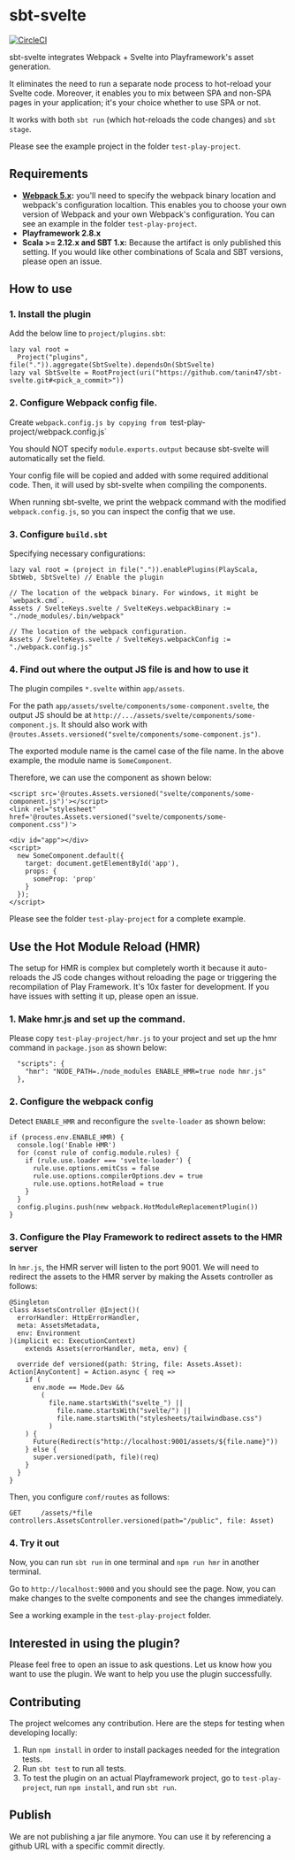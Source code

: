 sbt-svelte
===========

[![CircleCI](https://circleci.com/gh/tanin47/sbt-svelte.svg?style=svg)](https://circleci.com/gh/tanin47/sbt-svelte)

sbt-svelte integrates Webpack + Svelte into Playframework's asset generation.

It eliminates the need to run a separate node process to hot-reload your Svelte code. Moreover, it enables you to mix between SPA and non-SPA pages in your application; it's your choice whether to use SPA or not.

It works with both `sbt run` (which hot-reloads the code changes) and `sbt stage`.

Please see the example project in the folder `test-play-project`.

Requirements
-------------

* __[Webpack 5.x](https://webpack.js.org/):__ you'll need to specify the webpack binary location and webpack's configuration localtion. This enables you to choose your own version of Webpack and your own Webpack's configuration. You can see an example in the folder `test-play-project`.
* __Playframework 2.8.x__
* __Scala >= 2.12.x and SBT 1.x:__ Because the artifact is only published this setting. If you would like other combinations of Scala and SBT versions, please open an issue.

How to use
-----------

### 1. Install the plugin

Add the below line to `project/plugins.sbt`:

```
lazy val root =
  Project("plugins", file(".")).aggregate(SbtSvelte).dependsOn(SbtSvelte)
lazy val SbtSvelte = RootProject(uri("https://github.com/tanin47/sbt-svelte.git#<pick_a_commit>"))
```

### 2. Configure Webpack config file.

Create `webpack.config.js by copying from `test-play-project/webpack.config.js`

You should NOT specify `module.exports.output` because sbt-svelte will automatically set the field.

Your config file will be copied and added with some required additional code. Then, it will used by sbt-svelte when compiling the components.

When running sbt-svelte, we print the webpack command with the modified `webpack.config.js`, so you can inspect the config that we use.

### 3. Configure `build.sbt`

Specifying necessary configurations:

```
lazy val root = (project in file(".")).enablePlugins(PlayScala, SbtWeb, SbtSvelte) // Enable the plugin

// The location of the webpack binary. For windows, it might be `webpack.cmd`.
Assets / SvelteKeys.svelte / SvelteKeys.webpackBinary := "./node_modules/.bin/webpack"

// The location of the webpack configuration.
Assets / SvelteKeys.svelte / SvelteKeys.webpackConfig := "./webpack.config.js"
```

### 4. Find out where the output JS file is and how to use it

The plugin compiles `*.svelte` within `app/assets`.

For the path `app/assets/svelte/components/some-component.svelte`, the output JS should be at `http://.../assets/svelte/components/some-component.js`.
It should also work with `@routes.Assets.versioned("svelte/components/some-component.js")`.

The exported module name is the camel case of the file name. In the above example, the module name is `SomeComponent`.

Therefore, we can use the component as shown below:

```
<script src='@routes.Assets.versioned("svelte/components/some-component.js")'></script>
<link rel="stylesheet" href='@routes.Assets.versioned("svelte/components/some-component.css")'>

<div id="app"></div>
<script>
  new SomeComponent.default({
    target: document.getElementById('app'),
    props: {
      someProp: 'prop'
    }
  });
</script>
```

Please see the folder `test-play-project` for a complete example.

Use the Hot Module Reload (HMR)
--------------------------------

The setup for HMR is complex but completely worth it because it auto-reloads the JS code changes without reloading the page or triggering the recompilation of Play Framework. 
It's 10x faster for development. If you have issues with setting it up, please open an issue.

### 1. Make hmr.js and set up the command.

Please copy `test-play-project/hmr.js` to your project and set up the hmr command in `package.json` as shown below:

```
  "scripts": {
    "hmr": "NODE_PATH=./node_modules ENABLE_HMR=true node hmr.js"
  },
```

### 2. Configure the webpack config

Detect `ENABLE_HMR` and reconfigure the `svelte-loader` as shown below:

```
if (process.env.ENABLE_HMR) {
  console.log('Enable HMR')
  for (const rule of config.module.rules) {
    if (rule.use.loader === 'svelte-loader') {
      rule.use.options.emitCss = false
      rule.use.options.compilerOptions.dev = true
      rule.use.options.hotReload = true
    }
  }
  config.plugins.push(new webpack.HotModuleReplacementPlugin())
}
```

### 3. Configure the Play Framework to redirect assets to the HMR server

In `hmr.js`, the HMR server will listen to the port 9001. We will need to redirect the assets to the HMR server by making the Assets controller as follows:

```
@Singleton
class AssetsController @Inject()(
  errorHandler: HttpErrorHandler,
  meta: AssetsMetadata,
  env: Environment
)(implicit ec: ExecutionContext)
    extends Assets(errorHandler, meta, env) {

  override def versioned(path: String, file: Assets.Asset): Action[AnyContent] = Action.async { req =>
    if (
      env.mode == Mode.Dev &&
        (
          file.name.startsWith("svelte_") ||
            file.name.startsWith("svelte/") ||
            file.name.startsWith("stylesheets/tailwindbase.css")
          )
    ) {
      Future(Redirect(s"http://localhost:9001/assets/${file.name}"))
    } else {
      super.versioned(path, file)(req)
    }
  }
}
```

Then, you configure `conf/routes` as follows:

```
GET     /assets/*file               controllers.AssetsController.versioned(path="/public", file: Asset)
```

### 4. Try it out

Now, you can run `sbt run` in one terminal and `npm run hmr` in another terminal.

Go to `http://localhost:9000` and you should see the page. Now, you can make changes to the svelte components and see the changes immediately.

See a working example in the `test-play-project` folder.

Interested in using the plugin?
--------------------------------

Please feel free to open an issue to ask questions. Let us know how you want to use the plugin. We want to help you use the plugin successfully.


Contributing
---------------

The project welcomes any contribution. Here are the steps for testing when developing locally:

1. Run `npm install` in order to install packages needed for the integration tests.
2. Run `sbt test` to run all tests.
3. To test the plugin on an actual Playframework project, go to `test-play-project`, run `npm install`, and run `sbt run`.

Publish
--------
We are not publishing a jar file anymore. You can use it by referencing a github URL with a specific commit directly.
